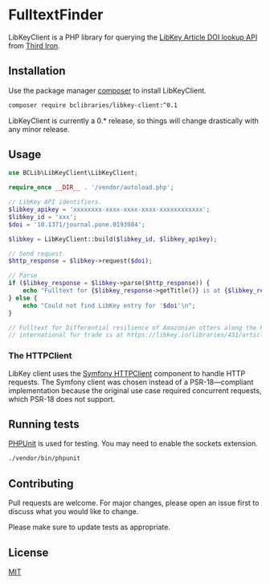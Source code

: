 # FulltextFinder

LibKeyClient is a PHP library for querying the [LibKey Article DOI lookup API](https://thirdiron.atlassian.net/wiki/spaces/BrowZineAPIDocs/pages/65699928/Article+DOI+Lookup+Endpoint+LibKey) from [Third Iron](https://thirdiron.com/).

## Installation

Use the package manager [composer](https://getcomposer.org/) to install LibKeyClient.

```bash
composer require bclibraries/libkey-client:^0.1
```

LibKeyClient is currently a 0.* release, so things will change drastically with any minor release.

## Usage

```php
use BCLib\LibKeyClient\LibKeyClient;

require_once __DIR__ . '/vendor/autoload.php';

// LibKey API identifiers.
$libkey_apikey = 'xxxxxxxx-xxxx-xxxx-xxxx-xxxxxxxxxxxx';
$libkey_id = 'xxx';
$doi = '10.1371/journal.pone.0193984';

$libkey = LibKeyClient::build($libkey_id, $libkey_apikey);

// Send request.
$http_response = $libkey->request($doi);

// Parse
if ($libkey_response = $libkey->parse($http_response)) {
    echo "Fulltext for {$libkey_response->getTitle()} is at {$libkey_response->getFullTextFile()}\n";
} else {
    echo "Could not find LibKey entry for '$doi'\n";
}

// Fulltext for Differential resilience of Amazonian otters along the Rio Negro in the aftermath of the 20th century
// international fur trade is at https://libkey.io/libraries/431/articles/195287219/full-text-file?utm_source=api_536
```

### The HTTPClient

LibKey client uses the [Symfony HTTPClient](https://symfony.com/doc/current/components/http_client.html) component to
handle HTTP requests. The Symfony client was chosen instead of a PSR-18—compliant implementation because the original
use case required concurrent requests, which PSR-18 does not support.

## Running tests

[PHPUnit](https://phpunit.de/) is used for testing. You may need to enable the sockets extension.

```bash
./vendor/bin/phpunit 
```

## Contributing
Pull requests are welcome. For major changes, please open an issue first to discuss what you would like to change.

Please make sure to update tests as appropriate.

## License
[MIT](https://choosealicense.com/licenses/mit/)
